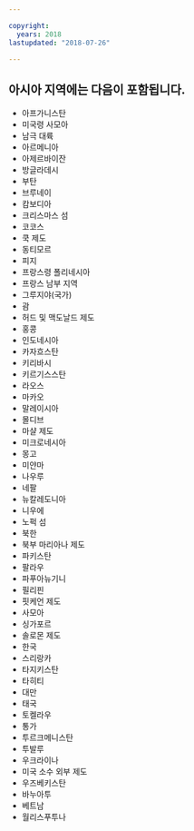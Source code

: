 ```yaml
---

copyright:
  years: 2018
lastupdated: "2018-07-26"

---
```



## 아시아 지역에는 다음이 포함됩니다.

* 아프가니스탄
* 미국령 사모아
* 남극 대륙
* 아르메니아
* 아제르바이잔
* 방글라데시
* 부탄
* 브루네이
* 캄보디아
* 크리스마스 섬
* 코코스
* 쿡 제도
* 동티모르
* 피지
* 프랑스령 폴리네시아
* 프랑스 남부 지역
* 그루지야(국가)
* 괌
* 허드 및 맥도날드 제도
* 홍콩
* 인도네시아
* 카자흐스탄
* 키리바시
* 키르기스스탄
* 라오스
* 마카오
* 말레이시아
* 몰디브
* 마샬 제도
* 미크로네시아
* 몽고
* 미얀마
* 나우루
* 네팔
* 뉴칼레도니아
* 니우에
* 노퍽 섬
* 북한
* 북부 마리아나 제도
* 파키스탄
* 팔라우
* 파푸아뉴기니
* 필리핀
* 핏케언 제도
* 사모아
* 싱가포르
* 솔로몬 제도
* 한국
* 스리랑카
* 타지키스탄
* 타히티
* 대만
* 태국
* 토켈라우
* 통가
* 투르크메니스탄
* 투발루
* 우크라이나
* 미국 소수 외부 제도
* 우즈베키스탄
* 바누아투
* 베트남
* 월리스푸투나